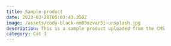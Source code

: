 ```yaml
---
title: Sample product
date: 2023-03-28T05:03:43.350Z
image: /assets/cody-black-nm89mzvar5i-unsplash.jpg
description: T﻿his is a sample product uploaded from the CMS
category: Cat 1
---
```


